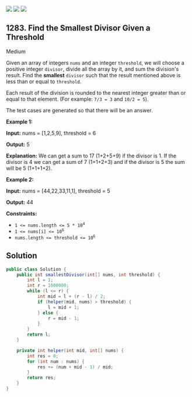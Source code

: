 [![](https://img.shields.io/github/stars/javadev/LeetCode-in-Java?label=Stars&style=flat-square)](https://github.com/javadev/LeetCode-in-Java)
[![](https://img.shields.io/github/forks/javadev/LeetCode-in-Java?label=Fork%20me%20on%20GitHub%20&style=flat-square)](https://github.com/javadev/LeetCode-in-Java/fork)
[![](https://img.shields.io/badge/-LeetCode%20in%20Kotlin-blue?style=flat-square)](https://github.com/javadev/LeetCode-in-Kotlin)

## 1283\. Find the Smallest Divisor Given a Threshold

Medium

Given an array of integers `nums` and an integer `threshold`, we will choose a positive integer `divisor`, divide all the array by it, and sum the division's result. Find the **smallest** `divisor` such that the result mentioned above is less than or equal to `threshold`.

Each result of the division is rounded to the nearest integer greater than or equal to that element. (For example: `7/3 = 3` and `10/2 = 5`).

The test cases are generated so that there will be an answer.

**Example 1:**

**Input:** nums = [1,2,5,9], threshold = 6

**Output:** 5

**Explanation:** We can get a sum to 17 (1+2+5+9) if the divisor is 1. If the divisor is 4 we can get a sum of 7 (1+1+2+3) and if the divisor is 5 the sum will be 5 (1+1+1+2).

**Example 2:**

**Input:** nums = [44,22,33,11,1], threshold = 5

**Output:** 44

**Constraints:**

*   <code>1 <= nums.length <= 5 * 10<sup>4</sup></code>
*   <code>1 <= nums[i] <= 10<sup>6</sup></code>
*   <code>nums.length <= threshold <= 10<sup>6</sup></code>

## Solution

```java
public class Solution {
    public int smallestDivisor(int[] nums, int threshold) {
        int l = 1;
        int r = 1000000;
        while (l <= r) {
            int mid = l + (r - l) / 2;
            if (helper(mid, nums) > threshold) {
                l = mid + 1;
            } else {
                r = mid - 1;
            }
        }
        return l;
    }

    private int helper(int mid, int[] nums) {
        int res = 0;
        for (int num : nums) {
            res += (num + mid - 1) / mid;
        }
        return res;
    }
}
```